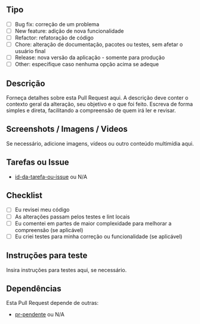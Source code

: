 ## Tipo

- [ ] Bug fix: correção de um problema
- [ ] New feature: adição de nova funcionalidade
- [ ] Refactor: refatoração de código
- [ ] Chore: alteração de documentação, pacotes ou testes, sem afetar o usuário final
- [ ] Release: nova versão da aplicação - somente para produção
- [ ] Other: especifique caso nenhuma opção acima se adeque

## Descrição

Forneça detalhes sobre esta Pull Request aqui. A descrição deve conter o contexto geral da alteração, seu objetivo e o que foi feito. Escreva de forma simples e direta, facilitando a compreensão de quem irá ler e revisar.

## Screenshots / Imagens / Videos

Se necessário, adicione imagens, vídeos ou outro conteúdo multimídia aqui.

## Tarefas ou Issue

- [id-da-tarefa-ou-issue](link-da-tarefa-ou-issue) ou N/A

## Checklist

- [ ] Eu revisei meu código
- [ ] As alterações passam pelos testes e lint locais
- [ ] Eu comentei em partes de maior complexidade para melhorar a compreensão (se aplicável)
- [ ] Eu criei testes para minha correção ou funcionalidade (se aplicável)

## Instruções para teste

Insira instruções para testes aqui, se necessário.

## Dependências

Esta Pull Request depende de outras:

- [pr-pendente](link-da-pr) ou N/A